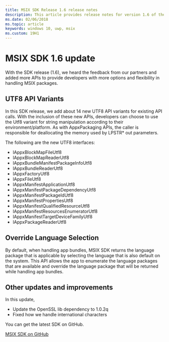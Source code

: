 ```yaml
---
title: MSIX SDK Release 1.6 release notes
description: This article provides release notes for version 1.6 of the MSIX SDK. This SDK is available on GitHub.
ms.date: 02/06/2018
ms.topic: article
keywords: windows 10, uwp, msix
ms.custom: 19H1
---
```


# MSIX SDK 1.6 update

With the SDK release (1.6), we heard the feedback from our partners and added more APIs to provide developers with more options and flexibility in handling MSIX packages. 

## UTF8 API Variants

In this SDK release, we add about 14 new UTF8 API variants for existing API calls. With the inclusion of these new APIs, developers can choose to use the Utf8 variant for string manipulation according to their environment/platform. As with AppxPackaging APIs, the caller is responsible for deallocating the memory used by LPSTR* out parameters.

The following are the new UTF8 interfaces:
- IAppxBlockMapFileUtf8
- IAppxBlockMapReaderUtf8
- IAppxBundleManifestPackageInfoUtf8
- IAppxBundleReaderUtf8
- IAppxFactoryUtf8
- IAppxFileUtf8
- IAppxManifestApplicationUtf8
- IAppxManifestPackageDependencyUtf8
- IAppxManifestPackageIdUtf8
- IAppxManifestPropertiesUtf8
- IAppxManifestQualifiedResourceUtf8
- IAppxManifestResourcesEnumeratorUtf8
- IAppxManifestTargetDeviceFamilyUtf8
- IAppxPackageReaderUtf8


## Override Language Selection 

By default, when handling app bundles, MSIX SDK returns the language package that is applicable by selecting the language that is also default on the system. This API allows the app to enumerate the language packages that are available and override the language package that will be returned while handling app bundles. 

## Other updates and improvements

In this update, 
- Update the OpenSSL lib dependency to 1.0.2q
- Fixed how we handle international characters 

You can get the latest SDK on GitHub. 

<div class="nextstepaction"><p><a class="x-hidden-focus" href="https://github.com/Microsoft/msix-packaging/tree/release_v1.6" data-linktype="external">MSIX SDK on GitHub</a></p></div>

